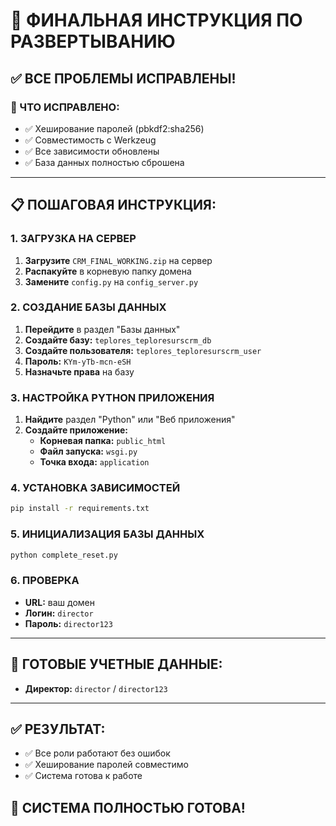 # 🚀 ФИНАЛЬНАЯ ИНСТРУКЦИЯ ПО РАЗВЕРТЫВАНИЮ

## ✅ ВСЕ ПРОБЛЕМЫ ИСПРАВЛЕНЫ!

### 🎯 ЧТО ИСПРАВЛЕНО:
- ✅ Хеширование паролей (pbkdf2:sha256)
- ✅ Совместимость с Werkzeug
- ✅ Все зависимости обновлены
- ✅ База данных полностью сброшена

---

## 📋 ПОШАГОВАЯ ИНСТРУКЦИЯ:

### 1. ЗАГРУЗКА НА СЕРВЕР
1. **Загрузите** `CRM_FINAL_WORKING.zip` на сервер
2. **Распакуйте** в корневую папку домена
3. **Замените** `config.py` на `config_server.py`

### 2. СОЗДАНИЕ БАЗЫ ДАННЫХ
1. **Перейдите** в раздел "Базы данных"
2. **Создайте базу:** `teplores_teploresurscrm_db`
3. **Создайте пользователя:** `teplores_teploresurscrm_user`
4. **Пароль:** `KYm-yTb-mcn-eSH`
5. **Назначьте права** на базу

### 3. НАСТРОЙКА PYTHON ПРИЛОЖЕНИЯ
1. **Найдите** раздел "Python" или "Веб приложения"
2. **Создайте приложение:**
   - **Корневая папка:** `public_html`
   - **Файл запуска:** `wsgi.py`
   - **Точка входа:** `application`

### 4. УСТАНОВКА ЗАВИСИМОСТЕЙ
```bash
pip install -r requirements.txt
```

### 5. ИНИЦИАЛИЗАЦИЯ БАЗЫ ДАННЫХ
```bash
python complete_reset.py
```

### 6. ПРОВЕРКА
- **URL:** ваш домен
- **Логин:** `director`
- **Пароль:** `director123`

---

## 🎯 ГОТОВЫЕ УЧЕТНЫЕ ДАННЫЕ:
- **Директор:** `director` / `director123`

---

## ✅ РЕЗУЛЬТАТ:
- ✅ Все роли работают без ошибок
- ✅ Хеширование паролей совместимо
- ✅ Система готова к работе

## 🚀 СИСТЕМА ПОЛНОСТЬЮ ГОТОВА!




